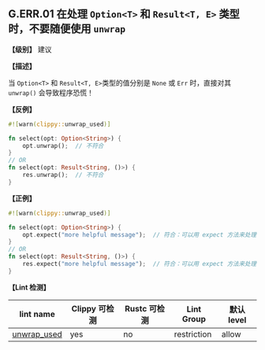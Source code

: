 ## G.ERR.01  在处理 `Option<T>` 和 `Result<T, E>` 类型时，不要随便使用 `unwrap`

**【级别】** 建议

**【描述】**

当 `Option<T>` 和 `Result<T, E>`类型的值分别是 `None` 或 `Err` 时，直接对其 `unwrap()` 会导致程序恐慌！

**【反例】**

```rust
#![warn(clippy::unwrap_used)]

fn select(opt: Option<String>) {
    opt.unwrap();  // 不符合
}
// OR
fn select(opt: Result<String, ()>) {
    res.unwrap();  // 不符合
}
```

**【正例】**

```rust
#![warn(clippy::unwrap_used)]

fn select(opt: Option<String>) {
    opt.expect("more helpful message");  // 符合：可以用 expect 方法来处理 None 的情况
}
// OR
fn select(opt: Result<String, ()>) {
    res.expect("more helpful message");  // 符合：可以用 expect 方法来处理 Err 的情况
}
```

**【Lint 检测】**

| lint name                                                                  | Clippy 可检测 | Rustc 可检测 | Lint Group  | 默认level |
| -------------------------------------------------------------------------- | ------------- | ------------ | ----------- | --------- |
| [unwrap_used](https://rust-lang.github.io/rust-clippy/master/#unwrap_used) | yes           | no           | restriction | allow     |

